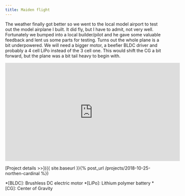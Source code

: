 ```yaml
---
title: Maiden flight
---
```

The weather finally got better so we went to the local model airport to test out the model airplane I built. It did fly, but I have to admit, not very well. Fortunately we bumped into a local builder/pilot and he gave some valuable feedback and lent us some parts for testing. Turns out the whole plane is a bit underpowered. We will need a bigger motor, a beefier BLDC driver and probably a 4 cell LiPo instead of the 3 cell one. This would shift the CG a bit forward, but the plane was a bit tail heavy to begin with.

<iframe width="560" height="315" src="https://www.youtube-nocookie.com/embed/6PdyGaGiUP0" frameborder="0" allow="accelerometer; autoplay; encrypted-media; gyroscope; picture-in-picture" allowfullscreen></iframe>

[Project details >>]({{ site.baseurl }}{% post_url /projects/2018-10-25-northen-cardinal %})

*[BLDC]: Brushless DC electric motor
*[LiPo]: Lithium polymer battery
*[CG]: Center of Gravity